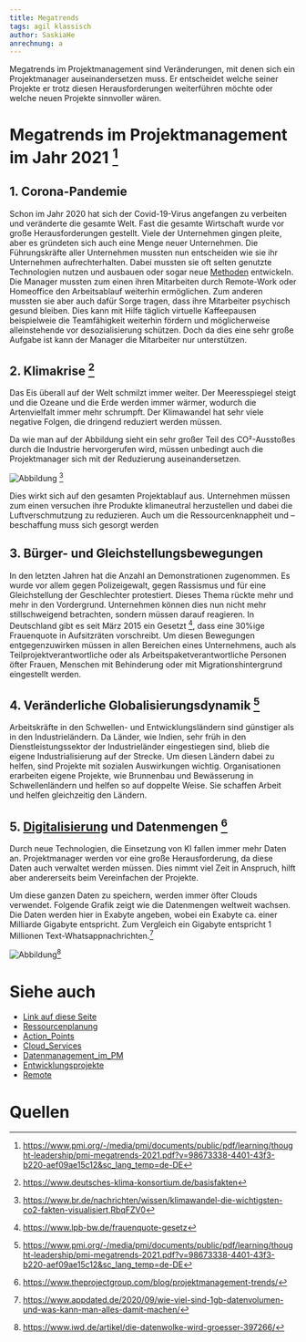 ```yaml
---
title: Megatrends
tags: agil klassisch 
author: SaskiaHe 
anrechnung: a
---
```


Megatrends im Projektmanagement sind Veränderungen, mit denen sich ein Projektmanager auseinandersetzen muss. Er entscheidet welche seiner Projekte er trotz diesen Herausforderungen weiterführen möchte oder welche neuen Projekte sinnvoller wären.

# Megatrends im Projektmanagement im Jahr 2021 [^1]

## 1. Corona-Pandemie

Schon im Jahr 2020 hat sich der Covid-19-Virus angefangen zu verbeiten und veränderte die gesamte Welt. Fast die gesamte Wirtschaft wurde vor große Herausforderungen gestellt. Viele der Unternehmen gingen pleite, aber es gründeten sich auch eine Menge neuer Unternehmen. Die Führungskräfte aller Unternehmen mussten nun entscheiden wie sie ihr Unternehmen aufrechterhalten. Dabei mussten sie oft selten genutzte Technologien nutzen und ausbauen oder sogar neue [Methoden](kb/Methoden.md) entwickeln. Die Manager mussten zum einen ihren Mitarbeiten durch Remote-Work oder Homeoffice den Arbeitsablauf weiterhin ermöglichen. Zum anderen mussten sie aber auch dafür Sorge tragen, dass ihre Mitarbeiter psychisch gesund bleiben. Dies kann mit Hilfe täglich virtuelle Kaffeepausen beispielweie die Teamfähigkeit weiterhin fördern und möglicherweise alleinstehende vor desozialisierung schützen. Doch da dies eine sehr große Aufgabe ist kann der Manager die Mitarbeiter nur unterstützen.

## 2. Klimakrise [^2]

Das Eis überall auf der Welt schmilzt immer weiter. Der Meeresspiegel steigt und die Ozeane und die Erde werden immer wärmer, wodurch die Artenvielfalt immer mehr schrumpft. Der Klimawandel hat sehr viele negative Folgen, die dringend reduziert werden müssen. 

Da wie man auf der Abbildung sieht ein sehr großer Teil des CO²-Ausstoßes durch die Industrie hervorgerufen wird, müssen unbedingt auch die Projektmanager sich mit der Reduzierung auseinandersetzen.

![Abbildung](https://github.com/SaskiaHe/ManagingProjectsSuccessfully.github.io/blob/cd402f9fcec0d79f1cf0a51ff1efcfedb74b8ab9/kb/Megatrends/Co2%20aussto%C3%9F.jpeg) [^3]

Dies wirkt sich auf den gesamten Projektablauf aus. Unternehmen müssen zum einen versuchen ihre Produkte klimaneutral herzustellen und dabei die Luftverschmutzung zu reduzieren. Auch um die Ressourcenknappheit und – beschaffung muss sich gesorgt werden

## 3. Bürger- und Gleichstellungsbewegungen

In den letzten Jahren hat die Anzahl an Demonstrationen zugenommen. Es wurde vor allem gegen Polizeigewalt, gegen Rassismus und für eine Gleichstellung der Geschlechter protestiert. Dieses Thema rückte mehr und mehr in den Vordergrund. Unternehmen können dies nun nicht mehr stillschweigend betrachten, sondern müssen darauf reagieren.  In Deutschland gibt es seit März 2015 ein Gesetzt [^4], dass eine 30%ige Frauenquote in Aufsitzräten vorschreibt. Um diesen Bewegungen entgegenzuwirken müssen in allen Bereichen eines Unternehmens, auch als Teilprojektverantwortliche oder als Arbeitspaketverantwortliche Personen öfter Frauen, Menschen mit Behinderung oder mit Migrationshintergrund eingestellt werden.


## 4. Veränderliche Globalisierungsdynamik [^1]

Arbeitskräfte in den Schwellen- und Entwicklungsländern sind günstiger als in den Industrieländern. Da Länder, wie Indien, sehr früh in den Dienstleistungssektor der Industrieländer eingestiegen sind, blieb die eigene Industrialisierung auf der Strecke. Um diesen Ländern dabei zu helfen, sind Projekte mit sozialen Auswirkungen wichtig. Organisationen erarbeiten eigene Projekte, wie Brunnenbau und Bewässerung in Schwellenländern und helfen so auf doppelte Weise. Sie schaffen Arbeit und helfen gleichzeitig den Ländern. 

## 5. [Digitalisierung](kb/Digitalisierung_im_PM.md) und Datenmengen [^5]

Durch neue Technologien, die Einsetzung von KI fallen immer mehr Daten an. Projektmanager werden vor eine große Herausforderung, da diese Daten auch verwaltet werden müssen.
Dies nimmt viel Zeit in Anspruch, hilft aber andererseits beim Vereinfachen der Projekte.

Um diese ganzen Daten zu speichern, werden immer öfter Clouds verwendet. 
Folgende Grafik zeigt wie die Datenmengen weltweit wachsen. Die Daten werden hier in Exabyte angeben, wobei ein Exabyte ca. einer Milliarde Gigabyte entspricht. Zum Vergleich ein Gigabyte entspricht 1 Millionen Text-Whatsappnachrichten.[^6]

![Abbildung](https://github.com/SaskiaHe/ManagingProjectsSuccessfully.github.io/blob/5329365ce7afb12f8c512705252d9cff140b4d08/kb/Megatrends/iwd_2018_15_8-9_Clouds_Das_Datenvolumen_waechst.jpg)[^7]


# Siehe auch

* [Link auf diese Seite](Megatrends.md)
* [Ressourcenplanung](kb/Ressourcenplanung.md)
* [Action_Points](kb/Action_Points.md)
* [Cloud_Services](kb/Cloud_Services.md)
* [Datenmanagement_im_PM](kb/Datenmanagement_im_PM.md)
* [Entwicklungsprojekte](kb/Entwicklungsprojekte.md)
* [Remote](kb/Remote_Projekte.md)



# Quellen

[^1]: https://www.pmi.org/-/media/pmi/documents/public/pdf/learning/thought-leadership/pmi-megatrends-2021.pdf?v=98673338-4401-43f3-b220-aef09ae15c12&sc_lang_temp=de-DE
[^2]: https://www.deutsches-klima-konsortium.de/basisfakten
[^3]: https://www.br.de/nachrichten/wissen/klimawandel-die-wichtigsten-co2-fakten-visualisiert,RbqFZV0
[^4]: https://www.lpb-bw.de/frauenquote-gesetz
[^5]: https://www.theprojectgroup.com/blog/projektmanagement-trends/
[^6]: https://www.appdated.de/2020/09/wie-viel-sind-1gb-datenvolumen-und-was-kann-man-alles-damit-machen/
[^7]: https://www.iwd.de/artikel/die-datenwolke-wird-groesser-397266/



